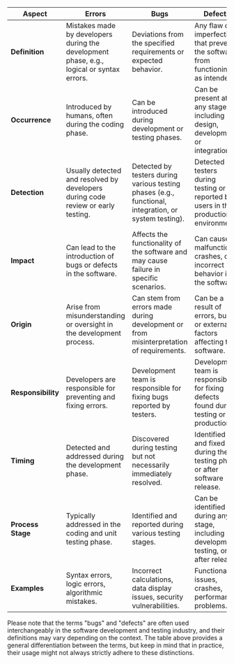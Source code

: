 | Aspect           | Errors              | Bugs                  | Defects                  |
|------------------|---------------------|-----------------------|--------------------------|
| **Definition**   | Mistakes made by developers during the development phase, e.g., logical or syntax errors. | Deviations from the specified requirements or expected behavior. | Any flaw or imperfection that prevents the software from functioning as intended. |
| **Occurrence**   | Introduced by humans, often during the coding phase. | Can be introduced during development or testing phases. | Can be present at any stage, including design, development, or integration. |
| **Detection**    | Usually detected and resolved by developers during code review or early testing. | Detected by testers during various testing phases (e.g., functional, integration, or system testing). | Detected by testers during testing or reported by users in the production environment. |
| **Impact**       | Can lead to the introduction of bugs or defects in the software. | Affects the functionality of the software and may cause failure in specific scenarios. | Can cause malfunctions, crashes, or incorrect behavior in the software. |
| **Origin**       | Arise from misunderstanding or oversight in the development process. | Can stem from errors made during development or from misinterpretation of requirements. | Can be a result of errors, bugs, or external factors affecting the software. |
| **Responsibility** | Developers are responsible for preventing and fixing errors. | Development team is responsible for fixing bugs reported by testers. | Development team is responsible for fixing defects found during testing or production. |
| **Timing**       | Detected and addressed during the development phase. | Discovered during testing but not necessarily immediately resolved. | Identified and fixed during the testing phase or after software release. |
| **Process Stage** | Typically addressed in the coding and unit testing phase. | Identified and reported during various testing stages. | Can be identified during any stage, including development, testing, or after release. |
| **Examples**     | Syntax errors, logic errors, algorithmic mistakes. | Incorrect calculations, data display issues, security vulnerabilities. | Functional issues, crashes, performance problems. |

Please note that the terms "bugs" and "defects" are often used interchangeably in the software development and testing industry, and their definitions may vary depending on the context. The table above provides a general differentiation between the terms, but keep in mind that in practice, their usage might not always strictly adhere to these distinctions.
